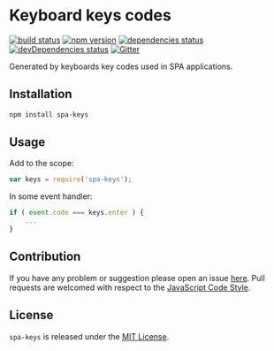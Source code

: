 Keyboard keys codes
===================

[![build status](https://img.shields.io/travis/spasdk/keys.svg?style=flat-square)](https://travis-ci.org/spasdk/keys)
[![npm version](https://img.shields.io/npm/v/spa-keys.svg?style=flat-square)](https://www.npmjs.com/package/spa-keys)
[![dependencies status](https://img.shields.io/david/spasdk/keys.svg?style=flat-square)](https://david-dm.org/spasdk/keys)
[![devDependencies status](https://img.shields.io/david/dev/spasdk/keys.svg?style=flat-square)](https://david-dm.org/spasdk/keys?type=dev)
[![Gitter](https://img.shields.io/badge/gitter-join%20chat-blue.svg?style=flat-square)](https://gitter.im/DarkPark/spasdk)


Generated by keyboards key codes used in SPA applications.


## Installation ##

```bash
npm install spa-keys
```


## Usage ##

Add to the scope:

```js
var keys = require('spa-keys');
```

In some event handler:

```js
if ( event.code === keys.enter ) {
    ...
}
```


## Contribution ##

If you have any problem or suggestion please open an issue [here](https://github.com/spasdk/keys/issues).
Pull requests are welcomed with respect to the [JavaScript Code Style](https://github.com/DarkPark/jscs).


## License ##

`spa-keys` is released under the [MIT License](license.md).
